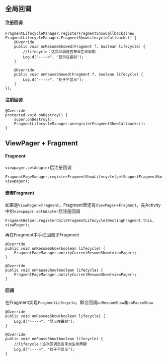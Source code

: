 ## 全局回调
#### 注册回调
```
FragmentLifecycleManager.registerFragmentShowCallbacks(new FragmentLifecycleManager.FragmentShowLifecycleCallbacks() {
    @Override
    public void onResumeShowed(Fragment f, boolean lifecycle) {
        //lifecycle：这次回调是否来自生命周期
        Log.d("---->", "显示在最前");
    }

    @Override
    public void onPauseShowed(Fragment f, boolean lifecycle) {
        Log.d("---->", "处于不显示");
    }
});
```
#### 注销回调
```
@Override
protected void onDestroy() {
    super.onDestroy();
    FragmentLifecycleManager.unregisterFragmentShowCallbacks();
}
```


## ViewPager + Fragment
#### Fragment
`viewpager.setAdapter`后注册回调

```
FragmentPageManager.registerFragmentShowLifecycle(getSupportFragmentManager(), viewpager);
```

#### 嵌套Fragment
如果是`ViewPager`+`Fragment`，Fragment里还有`ViewPager`+`Fragment`，先Activity中的`viewpager.setAdapter`后注册回调

```
FragmentHelper.registerChildFragmentLifecycle(NestingFragment.this, viewPager);
```

再在Fragment中手动回调子Fragment

```
@Override
public void onResumeShow(boolean lifecycle) {
    FragmentPageManager.notifyCurrentResumeShow(viewPager);
}

@Override
public void onPauseShow(boolean lifecycle) {
    FragmentPageManager.notifyCurrentResumeShow(viewPager);
}
```

#### 回调
在Fragment实现`FragmentLifecycle`，即会回调`onResumeShow`和`onPauseShow`

```
@Override
public void onResumeShow(boolean lifecycle) {
    Log.d("---->", "显示在最前");
}

@Override
public void onPauseShow(boolean lifecycle) {
    //lifecycle：这次回调是否来自生命周期
    Log.d("---->", "处于不显示");
}
```